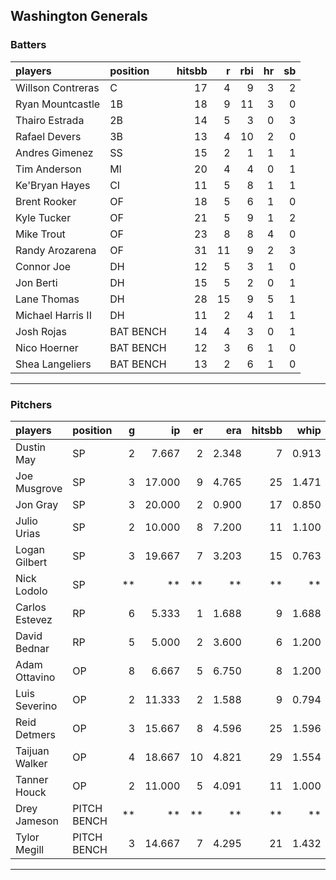 ## Washington Generals

### Batters

 
|players           |position  | hitsbb|  r| rbi| hr| sb| 
|:-----------------|:---------|------:|--:|---:|--:|--:| 
|Willson Contreras |C         |     17|  4|   9|  3|  2| 
|Ryan Mountcastle  |1B        |     18|  9|  11|  3|  0| 
|Thairo Estrada    |2B        |     14|  5|   3|  0|  3| 
|Rafael Devers     |3B        |     13|  4|  10|  2|  0| 
|Andres Gimenez    |SS        |     15|  2|   1|  1|  1| 
|Tim Anderson      |MI        |     20|  4|   4|  0|  1| 
|Ke'Bryan Hayes    |CI        |     11|  5|   8|  1|  1| 
|Brent Rooker      |OF        |     18|  5|   6|  1|  0| 
|Kyle Tucker       |OF        |     21|  5|   9|  1|  2| 
|Mike Trout        |OF        |     23|  8|   8|  4|  0| 
|Randy Arozarena   |OF        |     31| 11|   9|  2|  3| 
|Connor Joe        |DH        |     12|  5|   3|  1|  0| 
|Jon Berti         |DH        |     15|  5|   2|  0|  1| 
|Lane Thomas       |DH        |     28| 15|   9|  5|  1| 
|Michael Harris II |DH        |     11|  2|   4|  1|  1| 
|Josh Rojas        |BAT BENCH |     14|  4|   3|  0|  1| 
|Nico Hoerner      |BAT BENCH |     12|  3|   6|  1|  0| 
|Shea Langeliers   |BAT BENCH |     13|  2|   6|  1|  0| 


* * *

### Pitchers

 
|players        |position    |  g|     ip| er|   era| hitsbb|  whip| so|  w| sv| 
|:--------------|:-----------|--:|------:|--:|-----:|------:|-----:|--:|--:|--:| 
|Dustin May     |SP          |  2|  7.667|  2| 2.348|      7| 0.913|  5|  0|  0| 
|Joe Musgrove   |SP          |  3| 17.000|  9| 4.765|     25| 1.471| 17|  1|  0| 
|Jon Gray       |SP          |  3| 20.000|  2| 0.900|     17| 0.850| 19|  3|  0| 
|Julio Urias    |SP          |  2| 10.000|  8| 7.200|     11| 1.100|  5|  1|  0| 
|Logan Gilbert  |SP          |  3| 19.667|  7| 3.203|     15| 0.763| 19|  2|  0| 
|Nick Lodolo    |SP          | **|     **| **|    **|     **|    **| **| **| **| 
|Carlos Estevez |RP          |  6|  5.333|  1| 1.688|      9| 1.688|  9|  0|  4| 
|David Bednar   |RP          |  5|  5.000|  2| 3.600|      6| 1.200|  6|  0|  0| 
|Adam Ottavino  |OP          |  8|  6.667|  5| 6.750|      8| 1.200|  6|  0|  1| 
|Luis Severino  |OP          |  2| 11.333|  2| 1.588|      9| 0.794| 10|  0|  0| 
|Reid Detmers   |OP          |  3| 15.667|  8| 4.596|     25| 1.596| 20|  0|  0| 
|Taijuan Walker |OP          |  4| 18.667| 10| 4.821|     29| 1.554|  8|  1|  0| 
|Tanner Houck   |OP          |  2| 11.000|  5| 4.091|     11| 1.000| 13|  0|  0| 
|Drey Jameson   |PITCH BENCH | **|     **| **|    **|     **|    **| **| **| **| 
|Tylor Megill   |PITCH BENCH |  3| 14.667|  7| 4.295|     21| 1.432| 13|  2|  0| 


* * *


